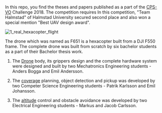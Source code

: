 In this repo, you find the theses and papers published as a part of the [CPS-VO] Challenge 2018. The competition requires  In this competition, "Team Halmstad" of Halmstad University secured second place and also won a special mention "Best UAV design award".


![1_real_hexacopter_flight](https://user-images.githubusercontent.com/2436747/48282553-4b850b00-e45a-11e8-912e-9bd05bb5fb74.png)


The drone which was named as F651 is a hexacopter built from a DJI F550 frame. The complete drone was built from scratch by six bachelor students as a part of their Bachelor thesis work.
1. The [Drone] body, its grippers design and the complete hardware system were designed and built by two Mechatronics Engineering students - Anders Bogga and Emil Andersson.

2. The [coverage] planning, object detection and pickup was developed by two Competer Science Engineering students - Patrik Karlsson and Emil Johansson.

3. The [altitude] control and obstacle avoidance was developed by two Electrical Engineering students - Markus and Jacob Carlsson.

[CPS-VO]: https://cps-vo.org/group/CPSchallenge 
[Drone]:http://www.diva-portal.org/smash/get/diva2:1216528/FULLTEXT02.pdf
[coverage]: http://www.diva-portal.org/smash/get/diva2:1218680/FULLTEXT02.pdf
[altitude]: http://www.diva-portal.org/smash/get/diva2:1229952/FULLTEXT02.pdf


